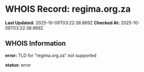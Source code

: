# WHOIS Record: regima.org.za

**Last Updated:** 2025-10-09T03:22:38.869Z
**Checked At:** 2025-10-09T03:22:38.869Z

## WHOIS Information

**error:** TLD for "regima.org.za" not supported

**status:** error

